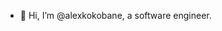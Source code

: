 - 👋 Hi, I’m @alexkokobane, a software engineer.
<!---
- 👀 I’m interested in ...
- 🌱 I’m currently learning ...
- 💞️ I’m looking to collaborate on ...
- 📫 How to reach me ...

alexkokobane/alexkokobane is a ✨ special ✨ repository because its `README.md` (this file) appears on your GitHub profile.
You can click the Preview link to take a look at your changes.
--->
